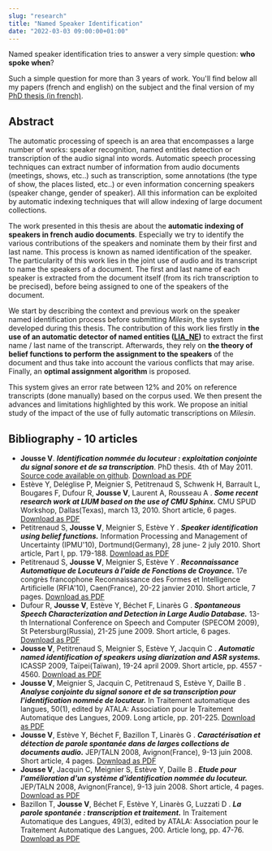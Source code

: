 ```yaml
---
slug: "research"
title: "Named Speaker Identification"
date: "2022-03-03 09:00:00+01:00"
---
```


Named speaker identification tries to answer a very simple question: <strong>who spoke when</strong>?

Such a simple question for more than 3 years of work. You'll find below all my papers (french and english) on the subject and the final version of my <a href="https://github.com/vjousse/phd-thesis">PhD thesis (in french)</a>.

   <h2>Abstract</h2>
   <p>The automatic processing of speech is an area that encompasses a large number of works: speaker recognition, named entities detection or transcription of the audio signal into words. Automatic speech processing techniques can extract number of information from audio documents (meetings, shows, etc..) such as transcription, some annotations (the type of show, the places listed, etc..) or even information concerning speakers (speaker change, gender of speaker). All this information can be exploited by automatic indexing techniques that will allow indexing of large document collections.</p>
   <p>The work presented in this thesis are about the <strong>automatic indexing of speakers in french audio documents</strong>. Especially we try to identify the various contributions of the speakers and nominate them by their first and last name. This process is known as named identification of the speaker. The particularity of this work lies in the joint use of audio and its transcript to name the speakers of a document. The first and last name of each speaker is extracted from the document itself (from its rich transcription to be precised), before being assigned to one of the speakers of the document.</p>
   <p>We start by describing the context and previous work on the speaker named identification process before submitting <em>Milesin</em>, the system developed during this thesis. The contribution of this work lies firstly in <strong>the use of an automatic detector of named entities (<a href="http://pageperso.lif.univ-mrs.fr/~frederic.bechet/download.html">LIA_NE</a>)</strong> to extract the first name / last name of the transcript. Afterwards, they rely on <strong>the theory of belief functions to perform the assignment to the speakers</strong> of the document and thus take into account the various conflicts that may arise. Finally, an <strong>optimal assignment algorithm</strong> is proposed.</p>
   <p>This system gives an error rate between 12% and 20% on reference transcripts (done manually) based on the corpus used. We then present the advances and limitations highlighted by this work. We propose an initial study of the impact of the use of fully automatic transcriptions on <em>Milesin</em>.</p>
   <a id="biblio" name="biblio"></a>
   <h2>Bibliography - 10 articles</h2>
   <ul class="list-group">
      <li class="list-group-item"><strong class="green">Jousse V</strong>. <strong><em>Identification nommée du locuteur : exploitation conjointe du signal sonore et de sa transcription</em></strong>. PhD thesis. 4th of May 2011. <a href="https://github.com/vjousse/phd-thesis">Source code available on github</a>. <a href="../../resources/pdf/jousse-phd-thesis.pdf">Download as PDF</a></li>
      <li class="list-group-item">Estève Y, Deléglise P, Meignier S, Petitrenaud S, Schwenk H, Barrault L, Bougares F, Dufour R, <strong class="green">Jousse V</strong>, Laurent A, Rousseau A . <strong><em>Some recent research work at LIUM based on the use of CMU Sphinx.</em></strong> CMU SPUD Workshop, Dallas(Texas), march 13, 2010. Short article, 6 pages. <a href="../../resources/pdf/some-recent-research-work.pdf">Download as PDF</a></li>
      <li class="list-group-item">Petitrenaud S, <strong class="green">Jousse V</strong>, Meignier S, Estève Y . <strong><em>Speaker identification using belief functions.</em></strong> Information Processing and Management of Uncertainty (IPMU'10), Dortmund(Germany), 28 june- 2 july 2010. Short article, Part I, pp. 179-188. <a href="../../resources/pdf/speakerbeliefIPMU10.pdf">Download as PDF</a></li>
      <li class="list-group-item">Petitrenaud S, <strong class="green">Jousse V</strong>, Meignier S, Estève Y . <strong><em>Reconnaissance Automatique de Locuteurs à l'aide de Fonctions de Croyance.</em></strong> 17e congrès francophone Reconnaissance des Formes et Intelligence Artificielle (RFIA'10), Caen(France), 20-22 janvier 2010. Short article, 7 pages. <a href="../../resources/pdf/ident_locuteur_RFIA10.pdf">Download as PDF</a></li>
      <li class="list-group-item">Dufour R, <strong class="green">Jousse V</strong>, Estève Y, Béchet F, Linarès G . <strong><em>Spontaneous Speech Characterization and Detection in Large Audio Database.</em></strong> 13-th International Conference on Speech and Computer (SPECOM 2009), St Petersburg(Russia), 21-25 june 2009. Short article, 6 pages. <a href="../../resources/pdf/EPAC_WP3_2008_01.pdf">Download as PDF</a></li>
      <li class="list-group-item"><strong class="green">Jousse V</strong>, Petitrenaud S, Meignier S, Estève Y, Jacquin C . <strong><em>Automatic named identification of speakers using diarization and ASR systems.</em></strong> ICASSP 2009, Taïpei(Taïwan), 19-24 april 2009. Short article, pp. 4557 - 4560. <a href="../../resources/pdf/automatic-named-identification.pdf">Download as PDF</a></li>
      <li class="list-group-item"><strong class="green">Jousse V</strong>, Meignier S, Jacquin C, Petitrenaud S, Estève Y, Daille B . <strong><em>Analyse conjointe du signal sonore et de sa transcription pour l'identification nommée de locuteur.</em></strong> In Traitement automatique des langues, 50(1), edited by ATALA: Association pour le Traitement Automatique des Langues, 2009. Long article, pp. 201-225. <a href="../../resources/pdf/TAL-2009-50-1-08-Jousse.pdf">Download as PDF</a></li>
      <li class="list-group-item"><strong class="green">Jousse V</strong>, Estève Y, Béchet F, Bazillon T, Linarès G . <strong><em>Caractérisation et détection de parole spontanée dans de larges collections de documents audio.</em></strong> JEP/TALN 2008, Avignon(France), 9-13 juin 2008. Short article, 4 pages. <a href="../../resources/pdf/JOU08-sponta.pdf">Download as PDF</a></li>
      <li class="list-group-item"><strong class="green">Jousse V</strong>, Jacquin C, Meignier S, Estève Y, Daille B . <strong><em>Etude pour l'amélioration d'un système d'identification nommée du locuteur.</em></strong> JEP/TALN 2008, Avignon(France), 9-13 juin 2008. Short article, 4 pages. <a href="../../resources/pdf/JOU08-spkid.pdf">Download as PDF</a></li>
      <li class="list-group-item">Bazillon T, <strong class="green">Jousse V</strong>, Béchet F, Estève Y, Linarès G, Luzzati D . <strong><em>La parole spontanée : transcription et traitement.</em></strong> In Traitement Automatique des Langues, 49(3), edited by ATALA: Association pour le Traitement Automatique des Langues, 200. Article long, pp. 47-76. <a href="../../resources/pdf/Baz_TAL08.pdf">Download as PDF</a></li>
   </ul>
